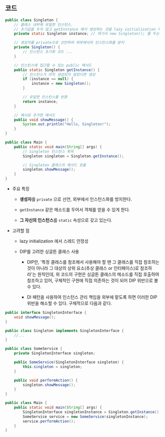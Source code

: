 ## 코드

```java
public class Singleton {
    // 클래스 내부에 유일한 인스턴스. 
    // 초기값을 두지 않고 getInstance 에서 생성하는 것을 lazy initialization 이라 하며, 메모리를 아낄 수 있으나 동시성 문제가 있을 수 있다.
    private static Singleton instance; // 여기서 new Singleton(); 를 두는 것을 early initialization 이라 하며, 메모리를 미리 할당하는 낭비가 있을 수 있으나 동시성 문제에서 비교적 자유롭다.

    // 생성자를 private으로 선언하여 외부에서의 인스턴스화를 방지
    private Singleton() {
        // 인스턴스 초기화 코드 ...
    }

    // 인스턴스에 접근할 수 있는 public 메서드
    public static Singleton getInstance() {
        // 인스턴스가 아직 생성되지 않았다면 생성
        if (instance == null) {
            instance = new Singleton();
        }

        // 유일한 인스턴스를 반환
        return instance;
    }

    // 예시로 추가한 메서드
    public void showMessage() {
        System.out.println("Hello, Singleton!");
    }
}

public class Main {
    public static void main(String[] args) {
        // Singleton 인스턴스 획득
        Singleton singleton = Singleton.getInstance();

        // Singleton 클래스의 메서드 호출
        singleton.showMessage();
    }
}
```

- 주요 특징

  - **생성자**를 `private` 으로 선언, 외부에서 인스턴스화를 방지한다.

  - `getInstance` 같은 메소드를 두어서 객체를 얻을 수 있게 한다.

  - **그 자신의 인스턴스**를 `static` 속성으로 갖고 있는다.



- 고려할 점

  - lazy initialization 에서 스레드 안정성

  - DIP를 고려한 싱글튼 클래스 사용

    - DIP란, '특정 클래스를 참조해서 사용해야 할 땐 그 클래스를 직접 참조하는 것이 아니라 그 대상의 상위 요소(추상 클래스 or 인터페이스)로 참조하라'는 원칙인데, 위 코드의 구현은 싱글튼 클래스의 메소드를 직접 호출하여 참조하고 있어, 구체적인 구현에 직접 의존하는 것이 되어 DIP 위반으로 볼 수 있다.

    - DI 패턴을 사용하여 인스턴스 관리 책임을 외부에 맡도록 하면 이러한 DIP 위반을 해소할 수 있다. 구체적으로 다음과 같다.


```java
public interface SingletonInterface {
    void showMessage();
}

public class Singleton implements SingletonInterface {
    //...
}

public class SomeService {
    private SingletonInterface singleton;

    public SomeService(SingletonInterface singleton) {
        this.singleton = singleton;
    }

    public void performAction() {
        singleton.showMessage();
    }
}

public class Main {
    public static void main(String[] args) {
        SingletonInterface singletonInstance = Singleton.getInstance();
        SomeService service = new SomeService(singletonInstance);
        service.performAction();
    }
}
```
